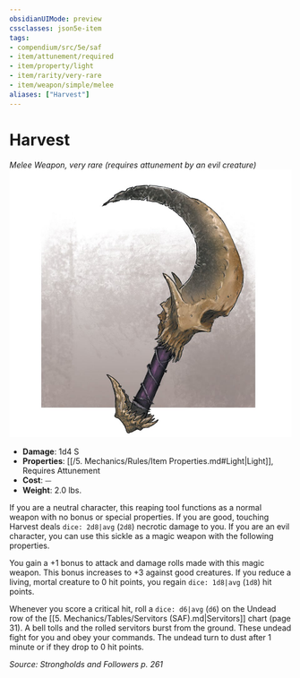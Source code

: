 ```yaml
---
obsidianUIMode: preview
cssclasses: json5e-item
tags:
- compendium/src/5e/saf
- item/attunement/required
- item/property/light
- item/rarity/very-rare
- item/weapon/simple/melee
aliases: ["Harvest"]
---
```

# Harvest
*Melee Weapon, very rare (requires attunement by an evil creature)*  
![](https://raw.githubusercontent.com/TheGiddyLimit/homebrew/master/_img/SaF/harvest.jpg#right)  

- **Damage**: 1d4 S
- **Properties**: [[/5. Mechanics/Rules/Item Properties.md#Light\|Light]], Requires Attunement
- **Cost**: ⏤
- **Weight**: 2.0 lbs.

If you are a neutral character, this reaping tool functions as a normal weapon with no bonus or special properties. If you are good, touching Harvest deals `dice: 2d8|avg` (`2d8`) necrotic damage to you. If you are an evil character, you can use this sickle as a magic weapon with the following properties.

You gain a +1 bonus to attack and damage rolls made with this magic weapon. This bonus increases to +3 against good creatures. If you reduce a living, mortal creature to 0 hit points, you regain `dice: 1d8|avg` (`1d8`) hit points.

Whenever you score a critical hit, roll a `dice: d6|avg` (`d6`) on the Undead row of the [[5. Mechanics/Tables/Servitors (SAF).md\|Servitors]] chart (page 31). A bell tolls and the rolled servitors burst from the ground. These undead fight for you and obey your commands. The undead turn to dust after 1 minute or if they drop to 0 hit points.

*Source: Strongholds and Followers p. 261*